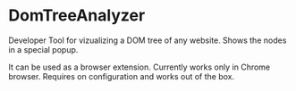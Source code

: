 # DomTreeAnalyzer

Developer Tool for vizualizing a DOM tree of any website. Shows the nodes in a special popup.

It can be used as a browser extension. Currently works only in Chrome browser. Requires on configuration and works out of the box.
